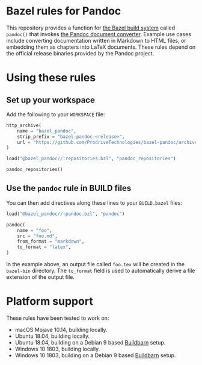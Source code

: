 # Bazel rules for Pandoc

This repository provides a function for
[the Bazel build system](https://bazel.build/) called `pandoc()` that
invokes [the Pandoc document converter](https://pandoc.org/). Example
use cases include converting documentation written in Markdown to HTML
files, or embedding them as chapters into LaTeX documents. These rules
depend on the official release binaries provided by the Pandoc project.

# Using these rules

## Set up your workspace

Add the following to your `WORKSPACE` file:

```python
http_archive(
    name = "bazel_pandoc",
    strip_prefix = "bazel-pandoc-<release>",
    url = "https://github.com/ProdriveTechnologies/bazel-pandoc/archive/v<release>.tar.gz",
)

load("@bazel_pandoc//:repositories.bzl", "pandoc_repositories")

pandoc_repositories()
```

## Use the `pandoc` rule in BUILD files

You can then add directives along these lines to your `BUILD.bazel` files:

```python
load("@bazel_pandoc//:pandoc.bzl", "pandoc")

pandoc(
    name = "foo",
    src = "foo.md",
    from_format = "markdown",
    to_format = "latex",
)
```

In the example above, an output file called `foo.tex` will be created in
the `bazel-bin` directory. The `to_format` field is used to
automatically derive a file extension of the output file.

# Platform support

These rules have been tested to work on:

- macOS Mojave 10.14, building locally.
- Ubuntu 18.04, building locally.
- Ubuntu 18.04, building on a Debian 9 based
  [Buildbarn](https://github.com/EdSchouten/bazel-buildbarn) setup.
- Windows 10 1803, building locally.
- Windows 10 1803, building on a Debian 9 based
  [Buildbarn](https://github.com/EdSchouten/bazel-buildbarn) setup.
